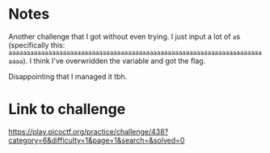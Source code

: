 # Notes

Another challenge that I got without even trying.
I just input a lot of `a`s (specifically this: `aaaaaaaaaaaaaaaaaaaaaaaaaaaaaaaaaaaaaaaaaaaaaaaaaaaaaaaaaaaaaaaaaaaaaaaaaa`).
I think I've overwridden the variable and got the flag.

Disappointing that I managed it tbh.

# Link to challenge

https://play.picoctf.org/practice/challenge/438?category=6&difficulty=1&page=1&search=&solved=0